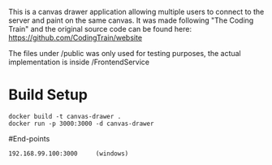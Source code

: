 This is a canvas drawer application allowing multiple users to connect to the server and  paint on the same canvas. It was made following "The Coding Train" and the original source code can be found here: https://github.com/CodingTrain/website 

The files under /public was only used for testing purposes, the actual implementation is inside /FrontendService

# Build Setup

    docker build -t canvas-drawer .
    docker run -p 3000:3000 -d canvas-drawer

#End-points

    192.168.99.100:3000     (windows)

